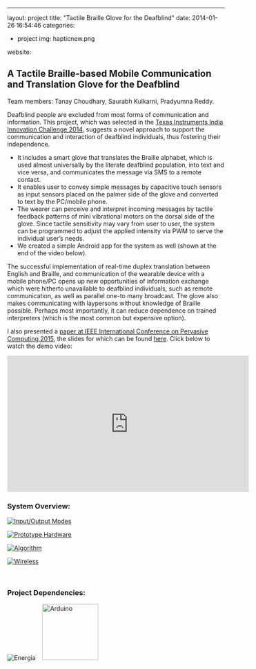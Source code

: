 ---
layout: project
title:  "Tactile Braille Glove for the Deafblind"
date:   2014-01-26 16:54:46
categories:
- project
img: hapticnew.png
<!--carousel:
- single01.jpg-->
website:

A Tactile Braille-based Mobile Communication and Translation Glove for the Deafblind
------------------------------

Team members: Tanay Choudhary, Saurabh Kulkarni, Pradyumna Reddy.   

Deafblind people are excluded from most forms of communication and information. This project, which was selected in the [Texas Instruments India Innovation Challenge 2014](https://e2e.ti.com/group/universityprogram/w/contests/2411.innovation-challenge-india), suggests a novel approach to support the communication and interaction of deafblind individuals, thus fostering their independence.

*   It includes a smart glove that translates the Braille alphabet, which is used almost universally by the literate deafblind population, into text and vice versa, and communicates the message via SMS to a remote contact. 
*   It enables user to convey simple messages by capacitive touch sensors as input sensors placed on the palmer side of the glove and converted to text by the PC/mobile phone. 
*   The wearer can perceive and interpret incoming messages by tactile feedback patterns of mini vibrational motors on the dorsal side of the glove. Since tactile sensitivity may vary from user to user, the system can be programmed to adjust the applied intensity via PWM to serve the individual user’s needs. 
*   We created a simple Android app for the system as well (shown at the end of the video below).  

The successful implementation of real-time duplex translation between English and Braille, and communication of the wearable device with a mobile phone/PC opens up new opportunities of information exchange which were hitherto unavailable to deafblind individuals, such as remote communication, as well as parallel one-to many broadcast. The glove also makes communicating with laypersons without knowledge of Braille possible. Perhaps most importantly, it can reduce dependence on trained interpreters (which is the most common but expensive option).  

I also presented a [paper at IEEE International Conference on Pervasive Computing 2015](https://dx.doi.org/10.1109/PERVASIVE.2015.7087033), the slides for which can be found [here](https://docs.google.com/presentation/d/1R4dQdzcAwUj9ac4KicE1NXhzODKzou9lrBKYr4DCpxQ/edit?usp=sharing). Click below to watch the demo video:

<iframe width="560" height="315" src="https://www.youtube.com/embed/ONnZ_HP-dzM" frameborder="0" allowfullscreen></iframe> 

### System Overview:  

[![Input/Output Modes](https://i.imgur.com/wnVoP3r.png?1)](https://i.imgur.com/wnVoP3r.png?1 "Click to see full image")  

[![Prototype Hardware](https://i.imgur.com/bFXVYvd.jpg?1)](https://i.imgur.com/bFXVYvd.jpg?1 "Click to see full image")   

[![Algorithm](https://i.imgur.com/N8BBMIQ.png?1)](https://i.imgur.com/N8BBMIQ.png?1 "Click to see full image")   

[![Wireless](https://i.imgur.com/8kZsEx9.png?1)](https://i.imgur.com/8kZsEx9.png?1 "Click to see full image")  

<br />  

### Project Dependencies:

![Energia](https://www.ti.com/ww/en/launchpad/img/launchpad-energia-logo.png)&nbsp; &nbsp;
<img src="https://fizz.kiersmcfarlane.com/wp-content/uploads/2014/02/arduino_logo1.png" alt="Arduino" height="130" width="130">